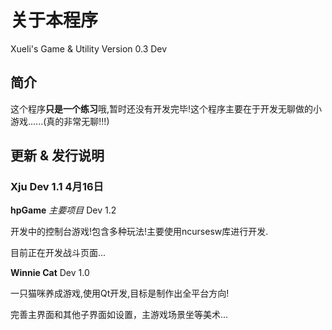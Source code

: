 # 关于本程序

Xueli's Game & Utility Version 0.3 Dev

## 简介

这个程序**只是一个练习**哦,暂时还没有开发完毕!这个程序主要在于开发无聊做的小游戏......(真的非常无聊!!!)

## 更新 & 发行说明

### Xju Dev 1.1 4月16日

**hpGame** *主要项目* Dev 1.2

开发中的控制台游戏!包含多种玩法!主要使用ncursesw库进行开发.

目前正在开发战斗页面...

**Winnie Cat** Dev 1.0

一只猫咪养成游戏,使用Qt开发,目标是制作出全平台方向!

完善主界面和其他子界面如设置，主游戏场景坐等美术...
